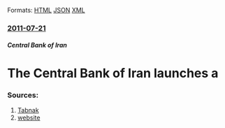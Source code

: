 
Formats: [HTML](/news/2011/07/21/the-central-bank-of-iran-launches-a.html)  [JSON](/news/2011/07/21/the-central-bank-of-iran-launches-a.json)  [XML](/news/2011/07/21/the-central-bank-of-iran-launches-a.xml)  

### [2011-07-21](/news/2011/07/21/index.md)

##### Central Bank of Iran
# The Central Bank of Iran launches a 




### Sources:

1. [Tabnak](http://www.tabnak.ir)
2. [website](http://reform.cbi.ir/)
